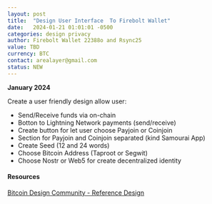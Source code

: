 ```yaml
---
layout: post
title:  "Design User Interface  To Firebolt Wallet"
date:   2024-01-21 01:01:01 -0500
categories: design privacy
author: Firebolt Wallet 22388o and Rsync25
value: TBD
currency: BTC
contact: arealayer@gmail.com
status: NEW
---
```


**January 2024**

Create a user friendly design allow user:

- Send/Receive funds via on-chain
- Botton to Lightning Network payments (send/receive)
- Create button for let user choose Payjoin or Coinjoin
- Section for Payjoin and Coinjoin separated (kind Samourai App)
- Create Seed (12 and 24 words)
- Choose Bitcoin Address (Taproot or Segwit)
- Choose Nostr or Web5 for create decentralized identity
  
#### Resources

[Bitcoin Design Community - Reference Design](https://bitcoin.design/guide/)
